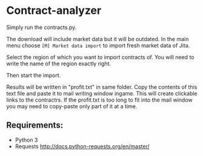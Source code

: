 # Contract-analyzer

Simply run the contracts.py. 

The download will include market data but it will be outdated. In  the main menu choose `[M] Market data import` to import fresh market data of Jita.

Select the region of which you want to import contracts of. You will need to write the name of the region exactly right.

Then start the import.

Results will be written in "profit.txt" in same folder. Copy the contents of this text file and paste it to mail writing window ingame. This will create clickable links to the contractrs.
If the profit.txt is too long to fit into the mail window you may need to copy-paste only part of it at a time.

## Requirements:
* Python 3
* Requests http://docs.python-requests.org/en/master/
